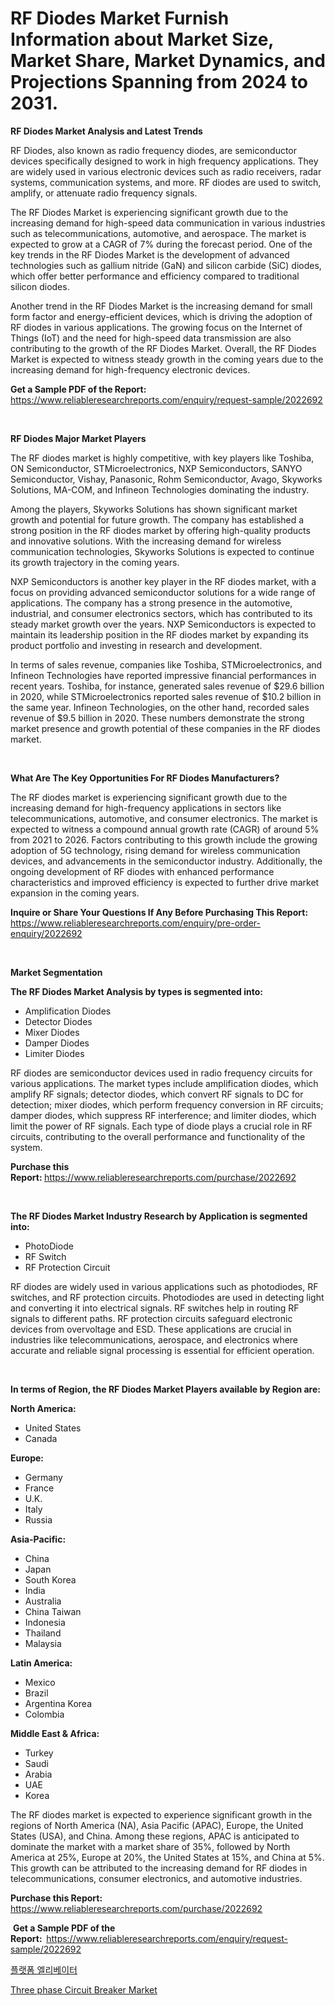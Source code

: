 <p><h1>RF Diodes Market Furnish Information about Market Size, Market Share, Market Dynamics, and Projections Spanning from 2024 to 2031.</h1></p><p><strong>RF Diodes Market Analysis and Latest Trends</strong></p>
<p><p>RF Diodes, also known as radio frequency diodes, are semiconductor devices specifically designed to work in high frequency applications. They are widely used in various electronic devices such as radio receivers, radar systems, communication systems, and more. RF diodes are used to switch, amplify, or attenuate radio frequency signals. </p><p>The RF Diodes Market is experiencing significant growth due to the increasing demand for high-speed data communication in various industries such as telecommunications, automotive, and aerospace. The market is expected to grow at a CAGR of 7% during the forecast period. One of the key trends in the RF Diodes Market is the development of advanced technologies such as gallium nitride (GaN) and silicon carbide (SiC) diodes, which offer better performance and efficiency compared to traditional silicon diodes.</p><p>Another trend in the RF Diodes Market is the increasing demand for small form factor and energy-efficient devices, which is driving the adoption of RF diodes in various applications. The growing focus on the Internet of Things (IoT) and the need for high-speed data transmission are also contributing to the growth of the RF Diodes Market. Overall, the RF Diodes Market is expected to witness steady growth in the coming years due to the increasing demand for high-frequency electronic devices.</p></p>
<p><strong>Get a Sample PDF of the Report:&nbsp;</strong> <a href="https://www.reliableresearchreports.com/enquiry/request-sample/2022692">https://www.reliableresearchreports.com/enquiry/request-sample/2022692</a></p>
<p>&nbsp;</p>
<p><strong>RF Diodes Major Market Players</strong></p>
<p><p>The RF diodes market is highly competitive, with key players like Toshiba, ON Semiconductor, STMicroelectronics, NXP Semiconductors, SANYO Semiconductor, Vishay, Panasonic, Rohm Semiconductor, Avago, Skyworks Solutions, MA-COM, and Infineon Technologies dominating the industry.</p><p>Among the players, Skyworks Solutions has shown significant market growth and potential for future growth. The company has established a strong position in the RF diodes market by offering high-quality products and innovative solutions. With the increasing demand for wireless communication technologies, Skyworks Solutions is expected to continue its growth trajectory in the coming years.</p><p>NXP Semiconductors is another key player in the RF diodes market, with a focus on providing advanced semiconductor solutions for a wide range of applications. The company has a strong presence in the automotive, industrial, and consumer electronics sectors, which has contributed to its steady market growth over the years. NXP Semiconductors is expected to maintain its leadership position in the RF diodes market by expanding its product portfolio and investing in research and development.</p><p>In terms of sales revenue, companies like Toshiba, STMicroelectronics, and Infineon Technologies have reported impressive financial performances in recent years. Toshiba, for instance, generated sales revenue of $29.6 billion in 2020, while STMicroelectronics reported sales revenue of $10.2 billion in the same year. Infineon Technologies, on the other hand, recorded sales revenue of $9.5 billion in 2020. These numbers demonstrate the strong market presence and growth potential of these companies in the RF diodes market.</p></p>
<p>&nbsp;</p>
<p><strong>What Are The Key Opportunities For RF Diodes Manufacturers?</strong></p>
<p><p>The RF diodes market is experiencing significant growth due to the increasing demand for high-frequency applications in sectors like telecommunications, automotive, and consumer electronics. The market is expected to witness a compound annual growth rate (CAGR) of around 5% from 2021 to 2026. Factors contributing to this growth include the growing adoption of 5G technology, rising demand for wireless communication devices, and advancements in the semiconductor industry. Additionally, the ongoing development of RF diodes with enhanced performance characteristics and improved efficiency is expected to further drive market expansion in the coming years.</p></p>
<p><strong>Inquire or Share Your Questions If Any Before Purchasing This Report:</strong> <a href="https://www.reliableresearchreports.com/enquiry/pre-order-enquiry/2022692">https://www.reliableresearchreports.com/enquiry/pre-order-enquiry/2022692</a></p>
<p>&nbsp;</p>
<p><strong>Market Segmentation</strong></p>
<p><strong>The RF Diodes Market Analysis by types is segmented into:</strong></p>
<p><ul><li>Amplification Diodes</li><li>Detector Diodes</li><li>Mixer Diodes</li><li>Damper Diodes</li><li>Limiter Diodes</li></ul></p>
<p><p>RF diodes are semiconductor devices used in radio frequency circuits for various applications. The market types include amplification diodes, which amplify RF signals; detector diodes, which convert RF signals to DC for detection; mixer diodes, which perform frequency conversion in RF circuits; damper diodes, which suppress RF interference; and limiter diodes, which limit the power of RF signals. Each type of diode plays a crucial role in RF circuits, contributing to the overall performance and functionality of the system.</p></p>
<p><strong>Purchase this Report:&nbsp;</strong><a href="https://www.reliableresearchreports.com/purchase/2022692">https://www.reliableresearchreports.com/purchase/2022692</a></p>
<p>&nbsp;</p>
<p><strong>The RF Diodes Market Industry Research by Application is segmented into:</strong></p>
<p><ul><li>PhotoDiode</li><li>RF Switch</li><li>RF Protection Circuit</li></ul></p>
<p><p>RF diodes are widely used in various applications such as photodiodes, RF switches, and RF protection circuits. Photodiodes are used in detecting light and converting it into electrical signals. RF switches help in routing RF signals to different paths. RF protection circuits safeguard electronic devices from overvoltage and ESD. These applications are crucial in industries like telecommunications, aerospace, and electronics where accurate and reliable signal processing is essential for efficient operation.</p></p>
<p>&nbsp;</p>
<p><strong>In terms of Region, the RF Diodes Market Players available by Region are:</strong></p>
<p>
    <p> <strong> North America: </strong>
        <ul>
            <li>United States</li>
            <li>Canada</li>
        </ul>
        </p> 
    <p> <strong> Europe: </strong>
        <ul>
            <li>Germany</li>
            <li>France</li>
            <li>U.K.</li>
            <li>Italy</li>
            <li>Russia</li>
        </ul>
        </p> 
    <p> <strong> Asia-Pacific: </strong>
        <ul>
            <li>China</li>
            <li>Japan</li>
            <li>South Korea</li>
            <li>India</li>
            <li>Australia</li>
            <li>China Taiwan</li>
            <li>Indonesia</li>
            <li>Thailand</li>
            <li>Malaysia</li>
        </ul>
        </p> 
    <p> <strong> Latin America: </strong>
        <ul>
            <li>Mexico</li>
            <li>Brazil</li>
            <li>Argentina Korea</li>
            <li>Colombia</li>
        </ul>
        </p> 
    <p> <strong> Middle East & Africa: </strong>
        <ul>
            <li>Turkey</li>
            <li>Saudi</li>
            <li>Arabia</li>
            <li>UAE</li>
            <li>Korea</li>
        </ul>
    </p>
    </p>
<p><p>The RF diodes market is expected to experience significant growth in the regions of North America (NA), Asia Pacific (APAC), Europe, the United States (USA), and China. Among these regions, APAC is anticipated to dominate the market with a market share of 35%, followed by North America at 25%, Europe at 20%, the United States at 15%, and China at 5%. This growth can be attributed to the increasing demand for RF diodes in telecommunications, consumer electronics, and automotive industries.</p></p>
<p><strong>Purchase this Report: </strong><a href="https://www.reliableresearchreports.com/purchase/2022692">https://www.reliableresearchreports.com/purchase/2022692</a></p>
<p>&nbsp;<strong>Get a Sample PDF of the Report:&nbsp;&nbsp;</strong><a href="https://www.reliableresearchreports.com/enquiry/request-sample/2022692">https://www.reliableresearchreports.com/enquiry/request-sample/2022692</a></p>
<p><strong></strong></p>
<p><p><a href="https://github.com/lzrvbyqzftro57/Market-Research-Report-List-1/blob/main/537031710335.md">플랫폼 엘리베이터</a></p><p><a href="https://github.com/RoccoManning/Market-Research-Report-List-4/blob/main/three-phase-circuit-breaker-market.md">Three phase Circuit Breaker Market</a></p></p>